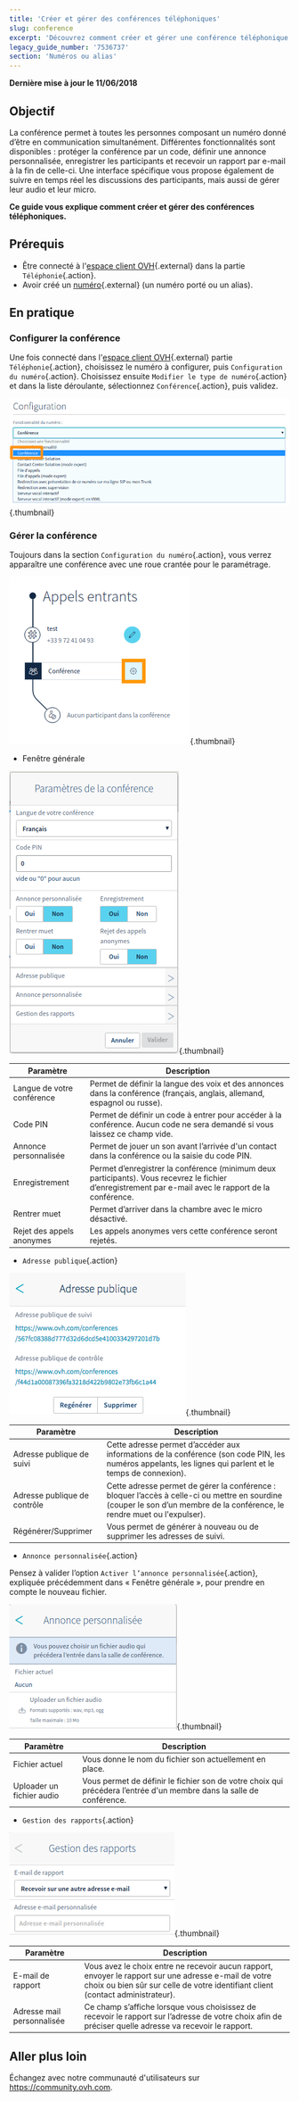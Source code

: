 ```yaml
---
title: 'Créer et gérer des conférences téléphoniques'
slug: conference
excerpt: 'Découvrez comment créer et gérer une conférence téléphonique'
legacy_guide_number: '7536737'
section: 'Numéros ou alias'
---
```


**Dernière mise à jour le 11/06/2018**

## Objectif

La conférence permet à toutes les personnes composant un numéro donné d’être en communication simultanément. Différentes fonctionnalités sont disponibles : protéger la conférence par un code, définir une annonce personnalisée, enregistrer les participants et recevoir un rapport par e-mail à la fin de celle-ci. Une interface spécifique vous propose également de suivre en temps réel les discussions des participants, mais aussi de gérer leur audio et leur micro.

**Ce guide vous explique comment créer et gérer des conférences téléphoniques.**


## Prérequis

- Être connecté à l'[espace client OVH](https://www.ovhtelecom.fr/manager/#/){.external} dans la partie `Téléphonie`{.action}.
- Avoir créé un [numéro](https://www.ovhtelecom.fr/telephonie/numeros/){.external} (un numéro porté ou un alias).


## En pratique

### Configurer la conférence

Une fois connecté dans l'[espace client OVH](https://www.ovhtelecom.fr/manager/#/){.external} partie `Téléphonie`{.action}, choisissez le numéro à configurer, puis `Configuration du numéro`{.action}. Choisissez ensuite `Modifier le type de numéro`{.action} et dans la liste déroulante, sélectionnez `Conférence`{.action}, puis validez.

![Menu de paramétrage de la conférence](images/menu_conference.png){.thumbnail}


### Gérer la conférence

Toujours dans la section `Configuration du numéro`{.action}, vous verrez apparaître une conférence avec une roue crantée pour le paramétrage.

![Gestion de la conférence](images/conference_setup.png){.thumbnail}


- Fenêtre générale

![Gestion de la conférence](images/conference_parametres.png){.thumbnail}

|Paramètre|Description|
|---|---|
|Langue de votre conférence|Permet de définir la langue des voix et des annonces dans la conférence (français, anglais, allemand, espagnol ou russe).|
|Code PIN|Permet de définir un code à entrer pour accéder à la conférence. Aucun code ne sera demandé si vous laissez ce champ vide.|
|Annonce personnalisée|Permet de jouer un son avant l’arrivée d'un contact dans la conférence ou la saisie du code PIN.|
|Enregistrement|Permet d’enregistrer la conférence (minimum deux participants). Vous recevrez le fichier d’enregistrement par e-mail avec le rapport de la conférence.|
|Rentrer muet|Permet d’arriver dans la chambre avec le micro désactivé.|
|Rejet des appels anonymes|Les appels anonymes vers cette conférence seront rejetés.|


- `Adresse publique`{.action}

![Adresse publique](images/adresse_publique.png){.thumbnail}

|Paramètre|Description|
|---|---|
|Adresse publique de suivi|Cette adresse permet d’accéder aux informations de la conférence (son code PIN, les numéros appelants, les lignes qui parlent et le temps de connexion).|
|Adresse publique de contrôle|Cette adresse permet de gérer la conférence : bloquer l’accès à celle-ci ou mettre en sourdine (couper le son d’un membre de la conférence, le rendre muet ou l'expulser).|
|Régénérer/Supprimer|Vous permet de générer à nouveau ou de supprimer les adresses de suivi.|


- `Annonce personnalisée`{.action}

Pensez à valider l’option `Activer l’annonce personnalisée`{.action}, expliquée précédemment dans « Fenêtre générale », pour prendre en compte le nouveau fichier.

![Annonce personnalisée](images/annonce_personnalisee.png){.thumbnail}

|Paramètre|Description|
|---|---|
|Fichier actuel|Vous donne le nom du fichier son actuellement en place.|
|Uploader un fichier audio|Vous permet de définir le fichier son de votre choix qui précédera l’entrée d'un membre dans la salle de conférence.|

- `Gestion des rapports`{.action}

![Gestion des rapports](images/gestion_rapports.png){.thumbnail}

|Paramètre|Description|
|---|---|
|E-mail de rapport|Vous avez le choix entre ne recevoir aucun rapport, envoyer le rapport sur une adresse e-mail de votre choix ou bien sûr sur celle de votre identifiant client (contact administrateur).|
|Adresse mail personnalisée|Ce champ s’affiche lorsque vous choisissez de recevoir le rapport sur l’adresse de votre choix afin de préciser quelle adresse va recevoir le rapport.|


## Aller plus loin

Échangez avec notre communauté d'utilisateurs sur <https://community.ovh.com>.
